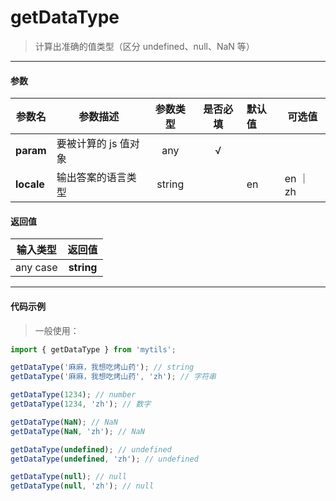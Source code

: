 # getDataType

> 计算出准确的值类型（区分 undefined、null、NaN 等）

---

#### 参数

| 参数名     | 参数描述             | 参数类型 | 是否必填 | 默认值 | 可选值   |
| ---------- | -------------------- | :------: | :------: | :----- | -------- |
| **param**  | 要被计算的 js 值对象 |   any    |    √     |        |          |
| **locale** | 输出答案的语言类型   |  string  |          | en     | en ｜ zh |

#### 返回值

| 输入类型 |   返回值   |
| :------: | :--------: |
| any case | **string** |

---

#### 代码示例

> 一般使用：

```js
import { getDataType } from 'mytils';

getDataType('麻麻，我想吃烤山药'); // string
getDataType('麻麻，我想吃烤山药', 'zh'); // 字符串

getDataType(1234); // number
getDataType(1234, 'zh'); // 数字

getDataType(NaN); // NaN
getDataType(NaN, 'zh'); // NaN

getDataType(undefined); // undefined
getDataType(undefined, 'zh'); // undefined

getDataType(null); // null
getDataType(null, 'zh'); // null
```
